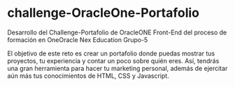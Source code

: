 # challenge-OracleOne-Portafolio
Desarrollo del Challenge-Portafolio de OracleONE Front-End del proceso de formación en OneOracle Nex Education Grupo-5

El objetivo de este reto es crear un portafolio donde puedas mostrar tus proyectos, tu experiencia y contar un poco sobre quién eres. Así, tendrás una gran herramienta para hacer tu marketing personal, además de ejercitar aún más tus conocimientos de HTML, CSS y Javascript.
